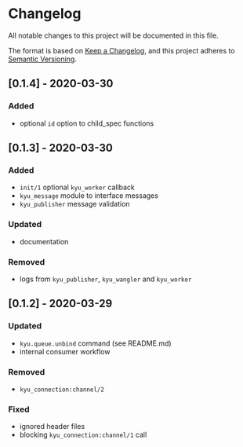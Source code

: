 # Changelog
All notable changes to this project will be documented in this file.

The format is based on [Keep a Changelog](https://keepachangelog.com/en/1.0.0/),
and this project adheres to [Semantic Versioning](https://semver.org/spec/v2.0.0.html).

## [0.1.4] - 2020-03-30
### Added
- optional `id` option to child_spec functions

## [0.1.3] - 2020-03-30
### Added
- `init/1` optional `kyu_worker` callback
- `kyu_message` module to interface messages
- `kyu_publisher` message validation

### Updated
- documentation

### Removed
- logs from `kyu_publisher`, `kyu_wangler` and `kyu_worker`

## [0.1.2] - 2020-03-29
### Updated
- `kyu.queue.unbind` command (see README.md)
- internal consumer workflow

### Removed
- `kyu_connection:channel/2`

### Fixed
- ignored header files
- blocking `kyu_connection:channel/1` call
